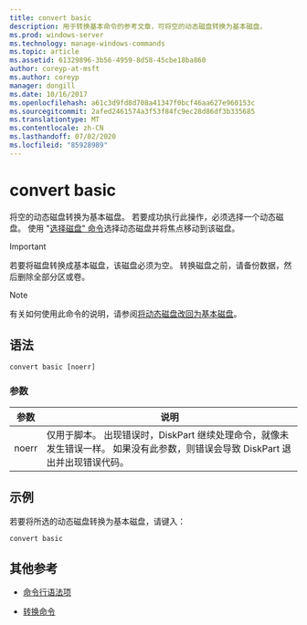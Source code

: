 ```yaml
---
title: convert basic
description: 用于转换基本命令的参考文章，可将空的动态磁盘转换为基本磁盘。
ms.prod: windows-server
ms.technology: manage-windows-commands
ms.topic: article
ms.assetid: 61329896-3b56-4959-8d58-45cbe18ba860
author: coreyp-at-msft
ms.author: coreyp
manager: dongill
ms.date: 10/16/2017
ms.openlocfilehash: a61c3d9fd8d708a41347f0bcf46aa627e960153c
ms.sourcegitcommit: 2afed2461574a3f53f84fc9ec28d86df3b335685
ms.translationtype: MT
ms.contentlocale: zh-CN
ms.lasthandoff: 07/02/2020
ms.locfileid: "85928989"
---
```

# <a name="convert-basic"></a>convert basic

将空的动态磁盘转换为基本磁盘。 若要成功执行此操作，必须选择一个动态磁盘。 使用 "[选择磁盘" 命令](select-disk.md)选择动态磁盘并将焦点移动到该磁盘。

> [!IMPORTANT]
> 若要将磁盘转换成基本磁盘，该磁盘必须为空。 转换磁盘之前，请备份数据，然后删除全部分区或卷。

> [!NOTE]
> 有关如何使用此命令的说明，请参阅[将动态磁盘改回为基本磁盘](https://docs.microsoft.com/previous-versions/windows/it-pro/windows-server-2008-R2-and-2008/cc755238(v=ws.11))。

## <a name="syntax"></a>语法

```
convert basic [noerr]
```

### <a name="parameters"></a>参数

| 参数 | 说明 |
| --------- | ----------- |
| noerr | 仅用于脚本。 出现错误时，DiskPart 继续处理命令，就像未发生错误一样。 如果没有此参数，则错误会导致 DiskPart 退出并出现错误代码。 |

## <a name="examples"></a>示例

若要将所选的动态磁盘转换为基本磁盘，请键入：

```
convert basic
```

## <a name="additional-references"></a>其他参考

- [命令行语法项](command-line-syntax-key.md)

- [转换命令](convert.md)
